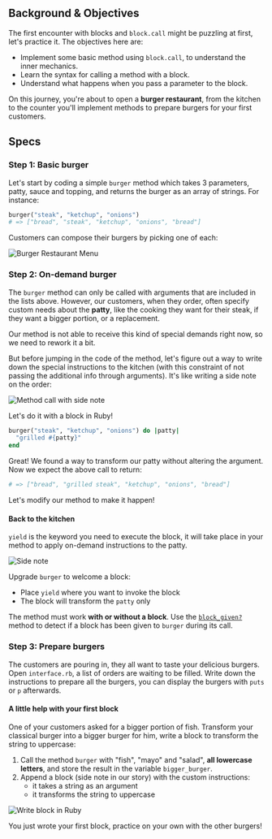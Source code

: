 ## Background & Objectives

The first encounter with blocks and `block.call` might be puzzling at first, let's practice it. The objectives here are:
- Implement some basic method using `block.call`, to understand the inner mechanics.
- Learn the syntax for calling a method with a block.
- Understand what happens when you pass a parameter to the block.

On this journey, you're about to open a **burger restaurant**, from the kitchen to the counter you'll implement methods to prepare burgers for your first customers.

## Specs

### Step 1: Basic burger

Let's start by coding a simple `burger` method which takes 3 parameters, patty, sauce and topping, and returns the burger as an array of strings. For instance:

```ruby
burger("steak", "ketchup", "onions")
# => ["bread", "steak", "ketchup", "onions", "bread"]
```

Customers can compose their burgers by picking one of each:

![Burger Restaurant Menu](https://raw.githubusercontent.com/lewagon/fullstack-images/master/ruby/burger-restaurant-menu.svg?sanitize=true)

### Step 2: On-demand burger

The `burger` method can only be called with arguments that are included in the lists above. However, our customers, when they order, often specify custom needs about the **patty**, like the cooking they want for their steak, if they want a bigger portion, or a replacement.

Our method is not able to receive this kind of special demands right now, so we need to rework it a bit.

But before jumping in the code of the method, let's figure out a way to write down the special instructions to the kitchen (with this constraint of not passing the additional info through arguments). It's like writing a side note on the order:

![Method call with side note](https://raw.githubusercontent.com/lewagon/fullstack-images/master/ruby/burger-restaurant-method.svg?sanitize=true)

Let's do it with a block in Ruby!

```ruby
burger("steak", "ketchup", "onions") do |patty|
  "grilled #{patty}"
end
```

Great! We found a way to transform our patty without altering the argument. Now we expect the above call to return:

```ruby
# => ["bread", "grilled steak", "ketchup", "onions", "bread"]
```

Let's modify our method to make it happen!

#### Back to the kitchen

`yield` is the keyword you need to execute the block, it will take place in your method to apply on-demand instructions to the patty.

![Side note](https://raw.githubusercontent.com/lewagon/fullstack-images/master/ruby/burger-restaurant-yield.svg?sanitize=true)

Upgrade `burger` to welcome a block:
- Place `yield` where you want to invoke the block
- The block will transform the `patty` only

The method must work **with or without a block**. Use the [`block_given?`](https://ruby-doc.org/core-2.7.0/Kernel.html#method-i-block_given-3F) method to detect if a block has been given to `burger` during its call.

### Step 3: Prepare burgers

The customers are pouring in, they all want to taste your delicious burgers.
Open `interface.rb`, a list of orders are waiting to be filled. Write down the instructions to prepare all the burgers, you can display the burgers with `puts` or `p` afterwards.

#### A little help with your first block

One of your customers asked for a bigger portion of fish. Transform your classical burger into a bigger burger for him, write a block to transform the string to uppercase:
 1. Call the method `burger` with "fish", "mayo" and "salad", **all lowercase letters**, and store the result in the variable `bigger_burger`.
 2. Append a block (side note in our story) with the custom instructions:
 	- it takes a string as an argument
 	- it transforms the string to uppercase

![Write block in Ruby](https://raw.githubusercontent.com/lewagon/fullstack-images/master/ruby/burger-restaurant-syntax.svg?sanitize=true)

You just wrote your first block, practice on your own with the other burgers!
